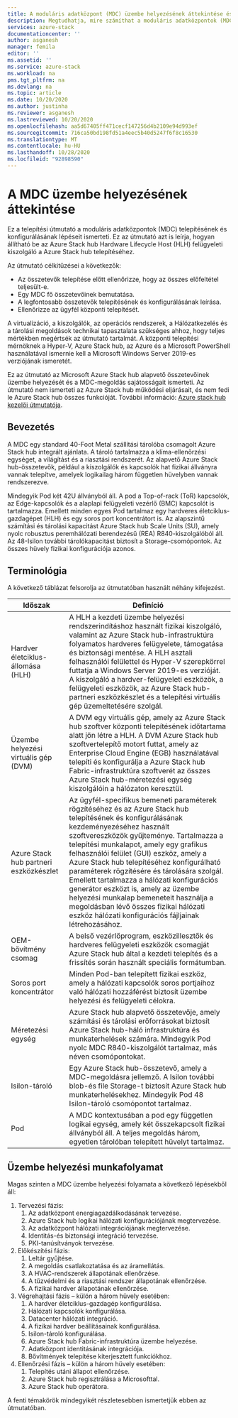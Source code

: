 ```yaml
---
title: A moduláris adatközpont (MDC) üzembe helyezésének áttekintése és beállítása az Azure Stack hub Hardware Lifecycle Host (HLH) felügyeleti kiszolgáló számára | Microsoft Docs
description: Megtudhatja, mire számíthat a moduláris adatközpontok (MDC-EK) sikeres helyszíni üzembe helyezésének megtervezése és a telepítés utáni üzembe helyezése között.
services: azure-stack
documentationcenter: ''
author: asganesh
manager: femila
editor: ''
ms.assetid: ''
ms.service: azure-stack
ms.workload: na
pms.tgt_pltfrm: na
ms.devlang: na
ms.topic: article
ms.date: 10/20/2020
ms.author: justinha
ms.reviewer: asganesh
ms.lastreviewed: 10/20/2020
ms.openlocfilehash: aa5d67405ff471cecf147256d4b2109e94d993ef
ms.sourcegitcommit: 716ca50bd198fd51a4eec5b40d5247f6f8c16530
ms.translationtype: MT
ms.contentlocale: hu-HU
ms.lasthandoff: 10/28/2020
ms.locfileid: "92898590"
---
```

# <a name="mdc-deployment-overview"></a>A MDC üzembe helyezésének áttekintése

Ez a telepítési útmutató a moduláris adatközpontok (MDC) telepítésének és konfigurálásának lépéseit ismerteti. Ez az útmutató azt is leírja, hogyan állítható be az Azure Stack hub Hardware Lifecycle Host (HLH) felügyeleti kiszolgáló a Azure Stack hub telepítéséhez.

Az útmutató célkitűzései a következők:

- Az összetevők telepítése előtt ellenőrizze, hogy az összes előfeltétel teljesült-e.
- Egy MDC fő összetevőinek bemutatása.
- A legfontosabb összetevők telepítésének és konfigurálásának leírása.
- Ellenőrizze az ügyfél központi telepítését.

A virtualizáció, a kiszolgálók, az operációs rendszerek, a Hálózatkezelés és a tárolási megoldások technikai tapasztalata szükséges ahhoz, hogy teljes mértékben megértsék az útmutató tartalmát. A központi telepítési mérnöknek a Hyper-V, Azure Stack hub, az Azure és a Microsoft PowerShell használatával ismernie kell a Microsoft Windows Server 2019-es verziójának ismeretét.

Ez az útmutató az Microsoft Azure Stack hub alapvető összetevőinek üzembe helyezését és a MDC-megoldás sajátosságait ismerteti. Az útmutató nem ismerteti az Azure Stack hub működési eljárásait, és nem fedi le Azure Stack hub összes funkcióját. További információ: [Azure stack hub kezelői útmutatója](https://docs.microsoft.com/azure-stack/operator/).

## <a name="introduction"></a>Bevezetés

A MDC egy standard 40-Foot Metal szállítási tárolóba csomagolt Azure Stack hub integrált ajánlata. A tároló tartalmazza a klíma-ellenőrzési egységet, a világítást és a riasztási rendszerét. Az alapvető Azure Stack hub-összetevők, például a kiszolgálók és kapcsolók hat fizikai állványra vannak telepítve, amelyek logikailag három független hüvelyben vannak rendszerezve.

Mindegyik Pod két 42U állványból áll. A pod a Top-of-rack (ToR) kapcsolók, az Edge-kapcsolók és a alaplapi felügyeleti vezérlő (BMC) kapcsolót is tartalmazza. Emellett minden egyes Pod tartalmaz egy hardveres életciklus-gazdagépet (HLH) és egy soros port koncentrátort is. Az alapszintű számítási és tárolási kapacitást Azure Stack hub Scale Units (SU), amely nyolc robusztus peremhálózati berendezésű (REA) R840-kiszolgálóból áll. Az 48-Isilon további tárolókapacitást biztosít a Storage-csomópontok. Az összes hüvely fizikai konfigurációja azonos.

## <a name="terminology"></a>Terminológia

A következő táblázat felsorolja az útmutatóban használt néhány kifejezést.

|Időszak    |Definíció |
|-------|-----------|
|Hardver életciklus-állomása (HLH)|    A HLH a kezdeti üzembe helyezési rendszerindításhoz használt fizikai kiszolgáló, valamint az Azure Stack hub-infrastruktúra folyamatos hardveres felügyelete, támogatása és biztonsági mentése. A HLH asztali felhasználói felülettel és Hyper-V szerepkörrel futtatja a Windows Server 2019-es verzióját. A kiszolgáló a hardver-felügyeleti eszközök, a felügyeleti eszközök, az Azure Stack hub-partneri eszközkészlet és a telepítési virtuális gép üzemeltetésére szolgál. |
|Üzembe helyezési virtuális gép (DVM)|    A DVM egy virtuális gép, amely az Azure Stack hub szoftver központi telepítésének időtartama alatt jön létre a HLH. A DVM Azure Stack hub szoftvertelepítő motort futtat, amely az Enterprise Cloud Engine (EGB) használatával telepíti és konfigurálja a Azure Stack hub Fabric-infrastruktúra szoftverét az összes Azure Stack hub-méretezési egység kiszolgálóin a hálózaton keresztül.|
|Azure Stack hub partneri eszközkészlet|    Az ügyfél-specifikus bemeneti paraméterek rögzítéséhez és az Azure Stack hub telepítésének és konfigurálásának kezdeményezéséhez használt szoftvereszközök gyűjteménye. Tartalmazza a telepítési munkalapot, amely egy grafikus felhasználói felület (GUI) eszköz, amely a Azure Stack hub telepítéséhez konfigurálható paraméterek rögzítésére és tárolására szolgál. Emellett tartalmazza a hálózati konfigurációs generátor eszközt is, amely az üzembe helyezési munkalap bemeneteit használja a megoldásban lévő összes fizikai hálózati eszköz hálózati konfigurációs fájljainak létrehozásához.|
|OEM-bővítmény csomag    |A belső vezérlőprogram, eszközillesztők és hardveres felügyeleti eszközök csomagját Azure Stack hub által a kezdeti telepítés és a frissítés során használt speciális formátumban.|
|Soros port koncentrátor    |Minden Pod-ban telepített fizikai eszköz, amely a hálózati kapcsolók soros portjaihoz való hálózati hozzáférést biztosít üzembe helyezési és felügyeleti célokra.|
|Méretezési egység    |Azure Stack hub alapvető összetevője, amely számítási és tárolási erőforrásokat biztosít Azure Stack hub-háló infrastruktúra és munkaterhelések számára. Mindegyik Pod nyolc MDC R840-kiszolgálót tartalmaz, más néven csomópontokat.|
|Isilon-tároló |    Egy Azure Stack hub-összetevő, amely a MDC-megoldásra jellemző. A Isilon további blob-és file Storage-t biztosít Azure Stack hub munkaterhelésekhez. Mindegyik Pod 48 Isilon-tároló csomópontot tartalmaz.|
|Pod    |A MDC kontextusában a pod egy független logikai egység, amely két összekapcsolt fizikai állványból áll. A teljes megoldás három, egyetlen tárolóban telepített hüvelyt tartalmaz.|

## <a name="deployment-workflow"></a>Üzembe helyezési munkafolyamat

Magas szinten a MDC üzembe helyezési folyamata a következő lépésekből áll:

1. Tervezési fázis:
   1. Az adatközpont energiagazdálkodásának tervezése.
   1. Azure Stack hub logikai hálózati konfigurációjának megtervezése.
   1. Az adatközpont hálózati integrációjának megtervezése.
   1. Identitás-és biztonsági integráció tervezése.
   1. PKI-tanúsítványok tervezése.
1. Előkészítési fázis:
   1. Leltár gyűjtése.
   1. A megoldás csatlakoztatása és az áramellátás.
   1. A HVAC-rendszerek állapotának ellenőrzése.
   1. A tűzvédelmi és a riasztási rendszer állapotának ellenőrzése.
   1. A fizikai hardver állapotának ellenőrzése.
1. Végrehajtási fázis – külön a három hüvely esetében:
   1. A hardver életciklus-gazdagép konfigurálása.
   1. Hálózati kapcsolók konfigurálása.
   1. Datacenter hálózati integráció.
   1. A fizikai hardver beállításainak konfigurálása.
   1. Isilon-tároló konfigurálása.
   1. Azure Stack hub Fabric-infrastruktúra üzembe helyezése.
   1. Adatközpont identitásának integrációja.
   1. Bővítmények telepítése kiterjesztett funkciókhoz.
1. Ellenőrzési fázis – külön a három hüvely esetében:
   1. Telepítés utáni állapot ellenőrzése.
   1. Azure Stack hub regisztrálása a Microsofttal.
   1. Azure Stack hub operátora.
  
A fenti témakörök mindegyikét részletesebben ismertetjük ebben az útmutatóban.
